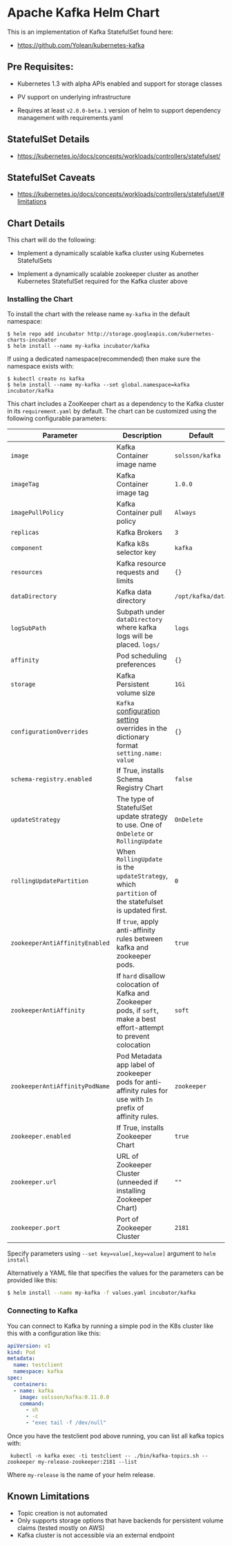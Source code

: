 # Apache Kafka Helm Chart

This is an implementation of Kafka StatefulSet found here:

 * https://github.com/Yolean/kubernetes-kafka

## Pre Requisites:

* Kubernetes 1.3 with alpha APIs enabled and support for storage classes

* PV support on underlying infrastructure

* Requires at least `v2.0.0-beta.1` version of helm to support
  dependency management with requirements.yaml

## StatefulSet Details

* https://kubernetes.io/docs/concepts/workloads/controllers/statefulset/

## StatefulSet Caveats

* https://kubernetes.io/docs/concepts/workloads/controllers/statefulset/#limitations

## Chart Details

This chart will do the following:

* Implement a dynamically scalable kafka cluster using Kubernetes StatefulSets

* Implement a dynamically scalable zookeeper cluster as another Kubernetes StatefulSet required for the Kafka cluster above

### Installing the Chart

To install the chart with the release name `my-kafka` in the default
namespace:

```
$ helm repo add incubator http://storage.googleapis.com/kubernetes-charts-incubator
$ helm install --name my-kafka incubator/kafka
```

If using a dedicated namespace(recommended) then make sure the namespace
exists with:

```
$ kubectl create ns kafka
$ helm install --name my-kafka --set global.namespace=kafka incubator/kafka
```

This chart includes a ZooKeeper chart as a dependency to the Kafka
cluster in its `requirement.yaml` by default. The chart can be customized using the
following configurable parameters:

| Parameter                      | Description                                                                                                                                      | Default                                                    |
| ------------------------------ | ------------------------------------------------------------------------------------------------------------------------------------------------ | ---------------------------------------------------------- |
| `image`                        | Kafka Container image name                                                                                                                       | `solsson/kafka`                                            |
| `imageTag`                     | Kafka Container image tag                                                                                                                        | `1.0.0`                                                    |
| `imagePullPolicy`              | Kafka Container pull policy                                                                                                                      | `Always`                                                   |
| `replicas`                     | Kafka Brokers                                                                                                                                    | `3`                                                        |
| `component`                    | Kafka k8s selector key                                                                                                                           | `kafka`                                                    |
| `resources`                    | Kafka resource requests and limits                                                                                                               | `{}`                                                       |
| `dataDirectory`                | Kafka data directory                                                                                                                             | `/opt/kafka/data`                                          |
| `logSubPath`                   | Subpath under `dataDirectory` where kafka logs will be placed. `logs/`                                                                           | `logs`                                                     |
| `affinity`                     | Pod scheduling preferences                                                                                                                       | `{}`                                                       |
| `storage`                      | Kafka Persistent volume size                                                                                                                     | `1Gi`                                                      |
| `configurationOverrides`       | `Kafka ` [configuration setting](https://kafka.apache.org/documentation/#brokerconfigs) overrides in the dictionary format `setting.name: value` | `{}`                                                       |
| `schema-registry.enabled`      | If True, installs Schema Registry Chart                                                                                                          | `false`                                                    |
| `updateStrategy`               | The type of StatefulSet update strategy to use. One of `OnDelete` or `RollingUpdate`                                   | `OnDelete`                                                 |
| `rollingUpdatePartition`       | When `RollingUpdate` is the `updateStrategy`, which `partition` of the statefulset is updated first.                   | `0`                                                        |
| `zookeeperAntiAffinityEnabled` | If `true`, apply anti-affinity rules between kafka and zookeeper pods.                                                                           | `true`                                                     |
| `zookeeperAntiAffinity`        | If `hard` disallow colocation of Kafka and Zookeeper pods, if `soft`, make a best effort-attempt to prevent colocation                           | `soft`                                                     |
| `zookeeperAntiAffinityPodName` | Pod Metadata app label of zookeeper pods for anti-affinity rules for use with `In` prefix of affinity rules.                                     | `zookeeper`                                                |
| `zookeeper.enabled`            | If True, installs Zookeeper Chart                                                                                                                | `true`                                                     |
| `zookeeper.url`                | URL of Zookeeper Cluster (unneeded if installing Zookeeper Chart)                                                                                | `""`                                                       |
| `zookeeper.port`               | Port of Zookeeper Cluster                                                                                                                        | `2181`                                                     |

Specify parameters using `--set key=value[,key=value]` argument to `helm install`

Alternatively a YAML file that specifies the values for the parameters can be provided like this:

```bash
$ helm install --name my-kafka -f values.yaml incubator/kafka
```

### Connecting to Kafka

You can connect to Kafka by running a simple pod in the K8s cluster like this with a configuration like this:

```yaml
apiVersion: v1
kind: Pod
metadata:
  name: testclient
  namespace: kafka
spec:
  containers:
  - name: kafka
    image: solsson/kafka:0.11.0.0
    command:
      - sh
      - -c
      - "exec tail -f /dev/null"
```

Once you have the testclient pod above running, you can list all kafka
topics with:

` kubectl -n kafka exec -ti testclient -- ./bin/kafka-topics.sh --zookeeper
my-release-zookeeper:2181 --list`

Where `my-release` is the name of your helm release.

## Known Limitations

* Topic creation is not automated
* Only supports storage options that have backends for persistent volume claims (tested mostly on AWS)
* Kafka cluster is not accessible via an external endpoint
